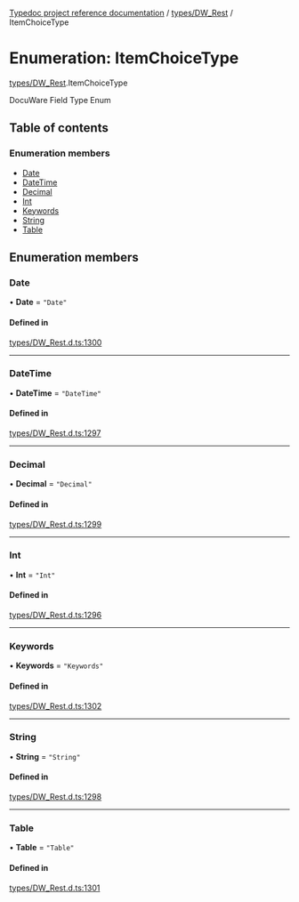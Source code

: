 [Typedoc project reference documentation](../README.md) / [types/DW_Rest](../modules/types_dw_rest.md) / ItemChoiceType

# Enumeration: ItemChoiceType

[types/DW_Rest](../modules/types_dw_rest.md).ItemChoiceType

DocuWare Field Type Enum

## Table of contents

### Enumeration members

- [Date](types_dw_rest.itemchoicetype.md#date)
- [DateTime](types_dw_rest.itemchoicetype.md#datetime)
- [Decimal](types_dw_rest.itemchoicetype.md#decimal)
- [Int](types_dw_rest.itemchoicetype.md#int)
- [Keywords](types_dw_rest.itemchoicetype.md#keywords)
- [String](types_dw_rest.itemchoicetype.md#string)
- [Table](types_dw_rest.itemchoicetype.md#table)

## Enumeration members

### Date

• **Date** = `"Date"`

#### Defined in

[types/DW_Rest.d.ts:1300](https://github.com/DocuWare/REST-Sample-TS/blob/beb3ada/src/types/DW_Rest.d.ts#L1300)

___

### DateTime

• **DateTime** = `"DateTime"`

#### Defined in

[types/DW_Rest.d.ts:1297](https://github.com/DocuWare/REST-Sample-TS/blob/beb3ada/src/types/DW_Rest.d.ts#L1297)

___

### Decimal

• **Decimal** = `"Decimal"`

#### Defined in

[types/DW_Rest.d.ts:1299](https://github.com/DocuWare/REST-Sample-TS/blob/beb3ada/src/types/DW_Rest.d.ts#L1299)

___

### Int

• **Int** = `"Int"`

#### Defined in

[types/DW_Rest.d.ts:1296](https://github.com/DocuWare/REST-Sample-TS/blob/beb3ada/src/types/DW_Rest.d.ts#L1296)

___

### Keywords

• **Keywords** = `"Keywords"`

#### Defined in

[types/DW_Rest.d.ts:1302](https://github.com/DocuWare/REST-Sample-TS/blob/beb3ada/src/types/DW_Rest.d.ts#L1302)

___

### String

• **String** = `"String"`

#### Defined in

[types/DW_Rest.d.ts:1298](https://github.com/DocuWare/REST-Sample-TS/blob/beb3ada/src/types/DW_Rest.d.ts#L1298)

___

### Table

• **Table** = `"Table"`

#### Defined in

[types/DW_Rest.d.ts:1301](https://github.com/DocuWare/REST-Sample-TS/blob/beb3ada/src/types/DW_Rest.d.ts#L1301)
